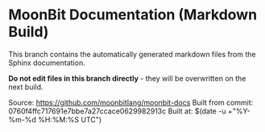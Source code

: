# MoonBit Documentation (Markdown Build)

This branch contains the automatically generated markdown files from the Sphinx documentation.

**Do not edit files in this branch directly** - they will be overwritten on the next build.

Source: https://github.com/moonbitlang/moonbit-docs
Built from commit: 0760f4ffc717691e7bbe7a27ccace0629982913c
Built at: $(date -u +"%Y-%m-%d %H:%M:%S UTC")
